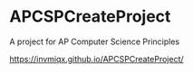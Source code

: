 # APCSPCreateProject

A project for AP Computer Science Principles

https://invmiqx.github.io/APCSPCreateProject/

